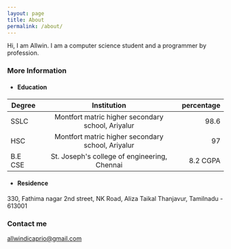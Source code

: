 ```yaml
---
layout: page
title: About
permalink: /about/
---
```


Hi, I am Allwin. I am a computer science student and a programmer by profession. 

### More Information

* #### Education

| Degree  | Institution | percentage |
|---------|:-----------:|-----------:|
|SSLC     |Montfort matric higher secondary school, Ariyalur| 98.6  |
|HSC|Montfort matric higher secondary school, Ariyalur | 97 |
| B.E CSE | St. Joseph's college of engineering, Chennai | 8.2 CGPA |

* #### Residence


330, Fathima nagar 2nd street,
NK Road, Aliza Taikal
Thanjavur,
Tamilnadu - 613001
### Contact me

[allwindicaprio@gmail.com](mailto:allwindicaprio@gmail.com)
